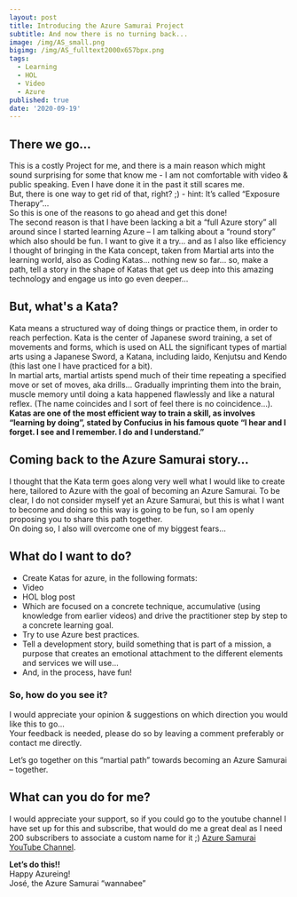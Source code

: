 ```yaml
---
layout: post
title: Introducing the Azure Samurai Project
subtitle: And now there is no turning back...
image: /img/AS_small.png
bigimg: /img/AS_fulltext2000x657bpx.png
tags:
  - Learning
  - HOL
  - Video
  - Azure
published: true
date: '2020-09-19'
---
```

   
## There we go...   
This is a costly Project for me, and there is a main reason which might sound surprising for some that know me - I am not comfortable with video \& public speaking. Even I have done it in the past it still scares me.   
But, there is one way to get rid of that, right? ;) - hint: It’s called “Exposure Therapy”…   
So this is one of the reasons to go ahead and get this done!   
The second reason is that I have been lacking a bit a “full Azure story” all around since I started learning Azure – I am talking about a “round story” which also should be fun. 
I want to give it a try… and as I also like efficiency I thought of bringing in the Kata concept, taken from Martial arts into the learning world, also as Coding Katas… nothing new so far… so, make a path, tell a story in the shape of Katas that get us deep into this amazing technology and engage us into go even deeper…   
   
## But, what's a Kata?   
Kata means a structured way of doing things or practice them, in order to reach perfection. Kata is the center of Japanese sword training, a set of movements and forms, which is used on ALL the significant types of martial arts using a Japanese Sword, a Katana, including Iaido, Kenjutsu and Kendo (this last one I have practiced for a bit).   
In martial arts, martial artists spend much of their time repeating a specified move or set of moves, aka drills... Gradually imprinting them into the brain, muscle memory until doing a kata happened flawlessly and like a natural reflex. (The name coincides and I sort of feel there is no coincidence…).   
__Katas are one of the most efficient way to train a skill, as involves “learning by doing”, stated by Confucius in his famous quote “I hear and I forget. I see and I remember. I do and I understand.”__   
   
## Coming back to the Azure Samurai story…   
I thought that the Kata term goes along very well what I would like to create here, tailored to Azure with the goal of becoming an Azure Samurai. 
To be clear, I do not consider myself yet an Azure Samurai, but this is what I want to become and doing so this way is going to be fun, so I am openly proposing you to share this path together.    
On doing so, I also will overcome one of my biggest fears…   
   
## What do I want to do?   
-	Create Katas for azure, in the following formats:   
  - Video   
  -	HOL blog post   
-	Which are focused on a concrete technique, accumulative (using knowledge from earlier videos) and drive the practitioner step by step to a concrete learning goal.   
-	Try to use Azure best practices.   
-	Tell a development story, build something that is part of a mission, a purpose that creates an emotional attachment to the different elements and services we will use…    
-	And, in the process, have fun!   
   
### So, how do you see it?    
I would appreciate your opinion & suggestions on which direction you would like this to go…   
Your feedback is needed, please do so by leaving a comment preferably or contact me directly.   
   
Let’s go together on this “martial path” towards becoming an Azure Samurai – together.   

## What can you do for me?
I would appreciate your support, so if you could go to the youtube channel I have set up for this and subscribe, that would do me a great deal as I need 200 subscribers to associate a custom name for it ;)
[Azure Samurai YouTube Channel](https://www.youtube.com/channel/UCyIlMjwlhR2iokca6btIZng).

**Let’s do this!!**  
Happy Azureing!   
José, the Azure Samurai “wannabee”   
